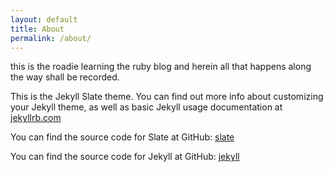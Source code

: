 ```yaml
---
layout: default
title: About
permalink: /about/
---
```

this is the roadie learning the ruby blog
and herein all that happens along the way shall be recorded.

This is the Jekyll Slate theme. You can find out more info about customizing your Jekyll theme, as well as basic Jekyll usage documentation at [jekyllrb.com](https://jekyllrb.com/)

You can find the source code for Slate at GitHub:
[slate](https://github.com/pages-themes/slate)

You can find the source code for Jekyll at GitHub:
[jekyll](https://github.com/jekyll/jekyll)


[jekyll-organization]: https://github.com/jekyll
